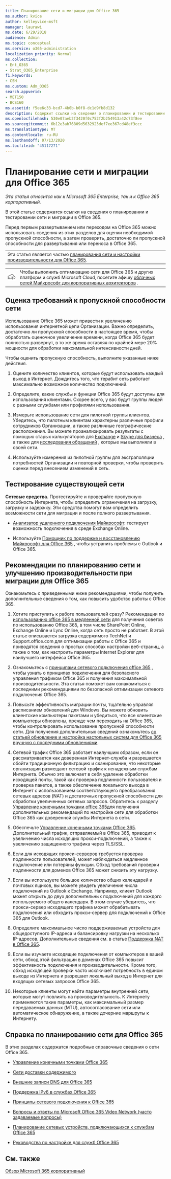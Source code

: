 ```yaml
---
title: Планирование сети и миграции для Office 365
ms.author: kvice
author: kelleyvice-msft
manager: laurawi
ms.date: 6/29/2018
audience: Admin
ms.topic: conceptual
ms.service: o365-administration
localization_priority: Normal
ms.collection:
- Ent_O365
- Strat_O365_Enterprise
f1.keywords:
- CSH
ms.custom: Adm_O365
search.appverid:
- MET150
- BCS160
ms.assetid: f5ee6c33-bcd7-4b0b-b0f8-dc1d9fb8d132
description: Содержит ссылки на сведения о планировании и тестировании сети и миграции в Office 365.
ms.openlocfilehash: 530e07aeb2f3420f0c752f2b254913a42c73f8ee
ms.sourcegitcommit: 6b12e3ab76809d5632923def7ee367cd48ef3ccc
ms.translationtype: MT
ms.contentlocale: ru-RU
ms.lasthandoff: 07/13/2020
ms.locfileid: "45117271"
---
```

# <a name="network-and-migration-planning-for-office-365"></a>Планирование сети и миграции для Office 365

*Эта статья относится как к Microsoft 365 Enterprise, так и к Office 365 корпоративный.*

В этой статье содержатся ссылки на сведения о планировании и тестировании сети и миграции в Office 365.
  
Перед первым развертыванием или переходом на Office 365 можно использовать сведения из этих разделов для оценки необходимой пропускной способности, а затем проверить, достаточно ли пропускной способности для развертывания или переноса в Office 365.

||
|:-----|
| Эта статья является частью [планирования сети и настройки производительности для Office 365](https://aka.ms/tune).|

|||
|:-----|:-----|
|![Плакат о облачных сетях Майкрософт для корпоративных архитекторов](media/3094be9f-2407-4fa5-896d-aa66ef7b9bb9.png)|Чтобы выполнить оптимизацию сети для Office 365 и других платформ и служб Microsoft Cloud, посетите афишу [облачных сетей Майкрософт для корпоративных архитекторов](https://aka.ms/cloudarchnetworking) . |
   
## <a name="estimate-network-bandwidth-requirements"></a>Оценка требований к пропускной способности сети
<a name="EstimateBandwidthRequirements"> </a>

Использование Office 365 может привести к увеличению использования интернетной цепи Организации. Важно определить, достаточно ли пропускной способности в настоящее время, чтобы обработать оценочное увеличение времени, когда Office 365 будет полностью развернут, в то же время оставляя по крайней мере 20% мощности для обработки максимальной интенсивности дней.
  
Чтобы оценить пропускную способность, выполните указанные ниже действия.
  
1. Оцените количество клиентов, которые будут использовать каждый выход в Интернет. Дождитесь того, что терабит сеть работает максимально возможное количество подключений. 
    
2. Определите, какие службы и функции Office 365 будут доступны для использования клиентами. Скорее всего, у вас будут группы людей с разными службами или профилями использования.
    
3. Измерьте использование сети для пилотной группы клиентов. Убедитесь, что пилотным клиентам характерны различные профили сотрудников Организации, а также различные географические расположения. Вы можете проанализировать результаты с помощью старых калькуляторов для [Exchange](https://techcommunity.microsoft.com/t5/exchange-team-blog/announcing-the-exchange-client-network-bandwidth-calculator-beta/ba-p/601744) и [Skype для бизнеса](https://go.microsoft.com/fwlink/p/?LinkId=321551) , а также для [исследования обращений](https://www.microsoft.com/itshowcase/Article/Content/631/Optimizing-network-performance-for-Microsoft-Office-365) , которые мы выполняли в своей сети. 
    
4. Используйте измерения из пилотной группы для экстраполяции потребностей Организации и повторной проверки, чтобы проверить оценки перед внесением изменений в сеть.
    
## <a name="test-your-existing-network"></a>Тестирование существующей сети
<a name="calculators"> </a>

 **Сетевые средства.** Протестируйте и проверяйте пропускную способность Интернета, чтобы определить ограничения на загрузку, загрузку и задержку. Эти средства помогут вам определить возможности сети для миграции и после полного развертывания. 
    
- [Анализатор удаленного подключения Майкрософт](https://go.microsoft.com/fwlink/p/?LinkId=517243): тестирует возможность подключения в среде Exchange Online.
    
- Используйте [Помощник по поддержке и восстановлению Майкрософт для Office 365](https://diagnostics.office.com/#/Download?env=SOC) , чтобы устранить проблемы с Outlook и Office 365. 
    
## <a name="best-practices-for-network-planning-and-improving-migration-performance-for-office-365"></a>Рекомендации по планированию сети и улучшению производительности при миграции для Office 365
<a name="BestPractices"> </a>

Ознакомьтесь с приведенными ниже рекомендациями, чтобы получить дополнительные сведения о том, как повысить удобство работы с Office 365.
  
1. Хотите приступить к работе пользователей сразу? Рекомендации по [использованию office 365 в медленной сети](https://support.office.com/article/fd16c8d2-4799-4c39-8fd7-045f06640166) для получения советов по использованию Office 365, в том числе SharePoint Online, Exchange Online и Lync Online, когда сеть просто не работает. В этой статье описывается загрузка содержимого TechNet и Support.office.com для оптимизации работы с Office 365 и приводятся сведения о простых способах настройки веб-страниц, а также о том, как настроить параметры Internet Explorer для наилучшего интерфейса Office 365. 
    
2. Ознакомьтесь с [принципами сетевого подключения office 365](https://aka.ms/o365networkingprinciples) , чтобы узнать о принципах подключения для безопасного управления трафиком Office 365 и получения максимальной производительности. Эта статья поможет вам ознакомиться с последними рекомендациями по безопасной оптимизации сетевого подключения Office 365. 
    
3. Повысьте эффективность миграции почты, тщательно управляя расписанием обновлений для Windows. Вы можете обновить клиентские компьютеры пакетами и убедиться, что все клиентские компьютеры обновлены, прежде чем переходить на Office 365, чтобы контролировать использование пропускной способности сети. Для получения дополнительных сведений ознакомьтесь [со статьей обновление и настройка настольных систем для Office 365 вручную с последними обновлениями](https://support.microsoft.com/gp/office-2013-365-update).
    
4. Сетевой трафик Office 365 работает наилучшим образом, если он рассматривается как доверенная Интернет-служба и разрешается обойти традиционную фильтрацию и сканирование, что некоторые организации размещают сетевой трафик к ненадежным службам Интернета. Обычно это включает в себя удаление обработки исходящей почты, такой как проверка подлинности пользователя и проверка пакетов, а также обеспечение локального выхода в Интернет с использованием соответствующего преобразования сетевых адресов (NAT) и достаточных пропускной способности для обработки увеличенных сетевых запросов. Обратитесь к разделу [Управление конечными точками office 365](https://support.office.com/article/99cab9d4-ef59-4207-9f2b-3728eb46bf9a)для получения дополнительных рекомендаций по настройке сети для обработки Office 365 как доверенной службы Интернета в сети.
    
1. Обеспечьте [Управление конечными точками Office 365](https://support.office.com/article/99cab9d4-ef59-4207-9f2b-3728eb46bf9a). Дополнительный трафик, отправляемый в Office 365, приводит к увеличению числа исходящих прокси-подключений, а также к увеличению защищенного трафика через TLS/SSL.
    
2. Если для исходящих прокси-серверов требуется проверка подлинности пользователей, может наблюдаться медленное подключение или потеряны функции. Обход требований проверки подлинности для доменов Office 365 может снизить эту нагрузку.
    
3. Если вы используете большое количество общих календарей и почтовых ящиков, вы можете увидеть увеличение числа подключений из Outlook к Exchange. Например, клиент Outlook может открыть до двух дополнительных подключений для каждого используемого общего календаря. В этом случае убедитесь, что прокси-сервер исходящего трафика может обрабатывать подключения или обходить прокси-сервер для подключений к Office 365 для Outlook.
    
4. Определите максимальное число поддерживаемых устройств для общедоступного IP-адреса и балансировку нагрузки на несколько IP-адресов. Дополнительные сведения см. в статье [Поддержка NAT в Office 365](nat-support-with-office-365.md).
    
5. Если вы изучаете исходящие подключения от компьютеров в вашей сети, обход этой фильтрации в доменах Office 365 повысит эффективность подключения и производительности. Кроме того, обход исходящей проверки часто исключает потребность в едином выходе из Интернета и разрешает локальный выход в Интернет для входящих сетевых запросов Office 365.
    
6. Некоторые клиенты могут найти параметры внутренней сети, которые могут повлиять на производительность. К Интернету применяются такие параметры, как максимальный размер передаваемых данных (MTU), автосогласование сети или автоматическое обнаружение, а также дочерние маршруты к Интернету.
    
## <a name="network-planning-reference-for-office-365"></a>Справка по планированию сети для Office 365
<a name="NetReference"> </a>

В этих разделах содержатся подробные справочные сведения о сети Office 365.
  
- [Управление конечными точками Office 365](https://support.office.com/article/99cab9d4-ef59-4207-9f2b-3728eb46bf9a)
    
- [Сети доставки содержимого](content-delivery-networks.md)
    
- [Внешние записи DNS для Office 365](external-domain-name-system-records.md)
    
- [Поддержка IPv6 в службах Office 365](ipv6-support.md)
    
- [Принципы сетевого подключения к Office 365](https://aka.ms/o365networkingprinciples)
    
- [Вопросы и ответы по Microsoft Office 365 Video Network (часто задаваемые вопросы)](office-365-video-networking-faq.md)
    
- [Планирование сетевых устройств, подключающихся к службам Office 365](plan-for-network-devices.md)
    
- [Руководства по настройке для служб Office 365](setup-guides-for-office-365.md)
 
## <a name="see-also"></a>См. также

[Обзор Microsoft 365 корпоративный](https://docs.microsoft.com/microsoft-365/enterprise/microsoft-365-overview)
